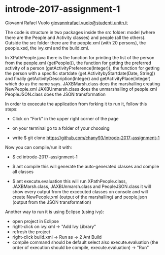 # introde-2017-assignment-1

Giovanni Rafael Vuolo 
giovannirafael.vuolo@studenti.unitn.it


The code is structure in two packages inside the src folder: model (where there are the People and Activity classes) and people (all the others). Outside the src folder there are the people.xml (with 20 persons), the people.xsd, the ivy.xml and the build.xml.

In XPathPeople.java there is the function for printing the list of the person from the people.xml (getPeople()), the function for getting the preferred activity of a person (getActivityPreference(Integer)), the function for getting the person with a specific startdate (get.ActivitybyStartdate(Date, String)) and finally getActivityDescription(Integer) and getActivityPlace(Integer) which do as the name says.
JAXBMarsh.class does the marshalling creating NewPeople.xml
JAXBUnmarsh.class does the unmarshalling of people.xml
PeopleJSON.class does the JSON transformation


In order to excecute the application from forking it to run it, follow this steps:

- Click on "Fork" in the upper right corner of the page

- on your terminal go to a folder of your choosing
- write $ git clone https://github.com/chany93/introde-2017-assignment-1


Now you can compile/run it with:

- $ cd introde-2017-assignment-1
- $ ant compile
this will generate the auto-generated classes and compile all classes

- $ ant execute.evaluation
this will run XPathPeople.class, JAXBMarsh.class, JAXBUnmarsh.class and PeopleJSON.class
it will show every output from the excecuted classes on console and will create NewPeople.xml (output of the marshalling) and people.json (output from the JSON transformation)

Another way to run it is using Eclipse (using ivy):

- open project in Eclipse
- right-click on ivy.xml -> "Add Ivy Library"
- refresh the project
- right-click build.xml -> Run as -> 2 Ant Build 
- compile command should be default select also execute.evaluation (the order of execution should be compile, execute.evaluation) -> "Run"





